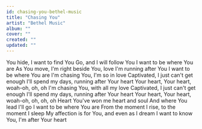 ```yaml
---
id: chasing-you-bethel-music
title: "Chasing You"
artist: "Bethel Music"
album: ""
cover: ""
created: ""
updated: ""
---
```


You hide, I want to find You
Go, and I will follow You
I want to be where You are
As You move, I'm right beside You, love
I'm running after You
I want to be where You are
I'm chasing You, I'm so in love
Captivated, I just can't get enough
I'll spend my days, running after Your heart
Your heart, Your heart, woah-oh, oh, oh
I'm chasing You, with all my love
Captivated, I just can't get enough
I'll spend my days, running after Your heart
Your heart, Your heart, woah-oh, oh, oh, oh
Heart
You've won me heart and soul
And where You lead I'll go
I want to be where You are
From the moment I rise, to the moment I sleep
My affection is for You, and even as I dream
I want to know You, I'm after Your heart